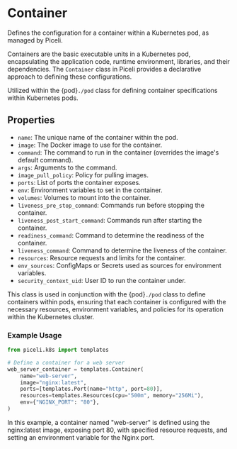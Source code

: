 # Container

Defines the configuration for a container within a Kubernetes pod, as managed by Piceli.

Containers are the basic executable units in a Kubernetes pod, encapsulating the application code, runtime environment, libraries, and their dependencies. The `Container` class in Piceli provides a declarative approach to defining these configurations.

Utilized within the {pod}`./pod` class for defining container specifications within Kubernetes pods.

## Properties

- `name`: The unique name of the container within the pod.
- `image`: The Docker image to use for the container.
- `command`: The command to run in the container (overrides the image's default command).
- `args`: Arguments to the command.
- `image_pull_policy`: Policy for pulling images.
- `ports`: List of ports the container exposes.
- `env`: Environment variables to set in the container.
- `volumes`: Volumes to mount into the container.
- `liveness_pre_stop_command`: Commands run before stopping the container.
- `liveness_post_start_command`: Commands run after starting the container.
- `readiness_command`: Command to determine the readiness of the container.
- `liveness_command`: Command to determine the liveness of the container.
- `resources`: Resource requests and limits for the container.
- `env_sources`: ConfigMaps or Secrets used as sources for environment variables.
- `security_context_uid`: User ID to run the container under.

This class is used in conjunction with the {pod}`./pod` class to define containers within pods, ensuring that each container is configured with the necessary resources, environment variables, and policies for its operation within the Kubernetes cluster.

### Example Usage

```python
from piceli.k8s import templates

# Define a container for a web server
web_server_container = templates.Container(
    name="web-server",
    image="nginx:latest",
    ports=[templates.Port(name="http", port=80)],
    resources=templates.Resources(cpu="500m", memory="256Mi"),
    env={"NGINX_PORT": "80"},
)
```

In this example, a container named "web-server" is defined using the nginx:latest image, exposing port 80, with specified resource requests, and setting an environment variable for the Nginx port.
